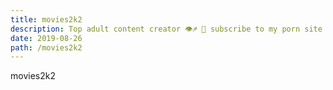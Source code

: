 ```yaml
---
title: movies2k2
description: Top adult content creator 👁♐️ 👑 subscribe to my porn site below IG Missskaylax
date: 2019-08-26
path: /movies2k2
---
```


movies2k2